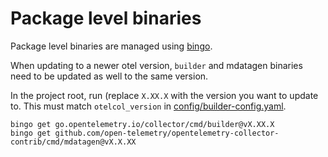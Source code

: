 # Package level binaries

Package level binaries are managed using [bingo](https://github.com/bwplotka/bingo).

When updating to a newer otel version, `builder` and mdatagen binaries need to be updated as well to the same version.

In the project root, run (replace `X.XX.X` with the version you want to update to. This must match `otelcol_version` in [config/builder-config.yaml](./config/builder-config.yml#L5).

```
bingo get go.opentelemetry.io/collector/cmd/builder@vX.XX.X
bingo get github.com/open-telemetry/opentelemetry-collector-contrib/cmd/mdatagen@vX.X.XX
```
